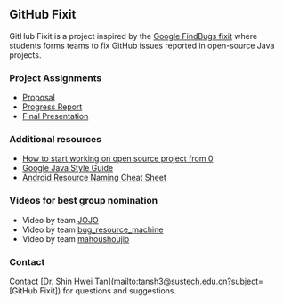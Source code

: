 ## GitHub Fixit

GitHub Fixit is a project inspired by the [Google FindBugs fixit](https://dl.acm.org/doi/10.1145/1831708.1831738) where students forms teams to fix GitHub issues reported in open-source Java projects. 


### Project Assignments

- [Proposal](https://github-fixit.github.io/CS304ProjectProposal.pdf)
- [Progress Report](https://github-fixit.github.io/CS304ProgressReport.pdf)
- [Final Presentation](https://github-fixit.github.io/CS304FinalPresentation.pdf)


### Additional resources
- [How to start working on open source project from 0](https://www.youtube.com/watch?v=k1T5Wbx0NMw&feature=youtu.be)
- [Google Java Style Guide](http://google.github.io/styleguide/javaguide.html)
- [Android Resource Naming Cheat Sheet](https://jeroenmols.com/img/blog/resourcenaming/resourcenaming_cheatsheet.pdf)


### Videos for best group nomination

- Video by team [JOJO](https://youtu.be/EBcGYV51Np8)
- Video by team [bug_resource_machine](https://youtu.be/wJv0-aiKU6o)
- Video by team [mahoushoujio](https://youtu.be/dPK_MO7UwFM)



### Contact

Contact [Dr. Shin Hwei Tan](mailto:tansh3@sustech.edu.cn?subject=[GitHub Fixit]) for questions and suggestions.
